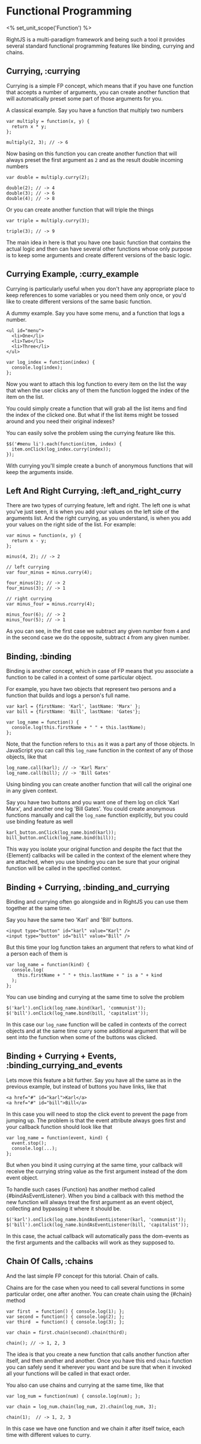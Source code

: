 # Functional Programming
<% set_unit_scope('Function') %>

RightJS is a multi-paradigm framework and being such a tool it provides
several standard functional programming features like binding, currying and
chains.


## Currying, :currying

Currying is a simple FP concept, which means that if you have one function
that accepts a number of arguments, you can create another function that will
automatically preset some part of those arguments for you.

A classical example. Say you have a function that multiply two numbers

    var multiply = function(x, y) {
      return x * y;
    };
    
    multiply(2, 3); // -> 6

Now basing on this function you can create another function that will always
preset the first argument as `2` and as the result double incoming numbers

    var double = multiply.curry(2);
    
    double(2); // -> 4
    double(3); // -> 6
    double(4); // -> 8

Or you can create another function that will triple the things

    var triple = multiply.curry(3);
    
    triple(3); // -> 9

The main idea in here is that you have one basic function that contains the
actual logic and then can have several other functions whose only purpose is 
to keep some arguments and create different versions of the basic logic.


## Currying Example, :curry_example

Currying is particularly useful when you don't have any appropriate place to
keep references to some variables or you need them only once, or you'd like to
create different versions of the same basic function.

A dummy example. Say you have some menu, and a function that logs a number.

    <ul id="menu">
      <li>One</li>
      <li>Two</li>
      <li>Three</li>
    </ul>
    
    var log_index = function(index) {
      console.log(index);
    };
    
Now you want to attach this log function to every item on the list the way
that when the user clicks any of them the function logged the index of the
item on the list.

You could simply create a function that will grab all the list items and find
the index of the clicked one. But what if the list items might be tossed
around and you need their original indexes?

You can easily solve the problem using the currying feature like this.

    $$('#menu li').each(function(item, index) {
      item.onClick(log_index.curry(index));
    });

With currying you'll simple create a bunch of anonymous functions that will
keep the arguments inside.


## Left And Right Currying, :left_and_right_curry

There are two types of currying feature, left and right. The left one is what
you've just seen, it is when you add your values on the left side of the
arguments list. And the right currying, as you understand, is when you add
your values on the right side of the list. For example:

    var minus = function(x, y) {
      return x - y;
    };
    
    minus(4, 2); // -> 2
    
    // left currying
    var four_minus = minus.curry(4);
    
    four_minus(2); // -> 2
    four_minus(3); // -> 1
    
    // right currying
    var minus_four = minus.rcurry(4);
    
    minus_four(6); // -> 2
    minus_four(5); // -> 1

As you can see, in the first case we subtract any given number from `4` and
in the second case we do the opposite, subtract `4` from any given number.


## Binding, :binding

Binding is another concept, which in case of FP means that you associate a
function to be called in a context of some particular object.

For example, you have two objects that represent two persons and a function
that builds and logs a person's full name.

    var karl = {firstName: 'Karl', lastName: 'Marx' };
    var bill = {firstName: 'Bill', lastName: 'Gates'};

    var log_name = function() {
      console.log(this.firstName + " " + this.lastName);
    };

Note, that the function refers to `this` as it was a part any of those
objects. In JavaScript you can call this `log_name` function in the context
of  any of those objects, like that

    log_name.call(karl); // -> 'Karl Marx'
    log_name.call(bill); // -> 'Bill Gates'

Using binding you can create another function that will call the original one
in any given context.

Say you have two buttons and you want one of them log on click 'Karl Marx',
and another one log 'Bill Gates'. You could create anonymous functions
manually and call the `log_name` function explicitly, but you could use
binding feature as well

    karl_button.onClick(log_name.bind(karl));
    bill_button.onClick(log_name.bind(bill));

This way you isolate your original function and despite the fact that the
{Element} callbacks will be called in the context of the element where they
are attached, when you use binding you can be sure that your original function
will be called in the specified context.


## Binding + Currying, :binding_and_currying

Binding and currying often go alongside and in RightJS you can use them 
together at the same time.

Say you have the same two 'Karl' and 'Bill' buttons.

    <input type="button" id="karl" value="Karl" />
    <input type="button" id="bill" value="Bill" />

But this time your log function takes an argument that refers to what kind of
a person each of them is

    var log_name = function(kind) {
      console.log(
        this.firstName + " " + this.lastName + " is a " + kind
      );
    };

You can use binding and currying at the same time to solve the problem

    $('karl').onClick(log_name.bind(karl, 'communist'));
    $('bill').onClick(log_name.bind(bill, 'capitalist'));

In this case our `log_name` function will be called in contexts of the correct
objects and at the same time curry some additional argument that will be sent
into the function when some of the buttons was clicked.


## Binding + Currying + Events, :binding_currying_and_events

Lets move this feature a bit further. Say you have all the same as in the
previous example, but instead of buttons you have links, like that

    <a href="#" id="karl">Karl</a>
    <a href="#" id="bill">Bill</a>

In this case you will need to stop the click event to prevent the page from
jumping up. The problem is that the event attribute always goes first and your
callback function should look like that

    var log_name = function(event, kind) {
      event.stop();
      console.log(...);
    };

But when you bind it using currying at the same time, your callback will
receive the currying string value as the first argument instead of the dom
event object.

To handle such cases {Function} has another method called 
{#bindAsEventListener}. When you bind a callback with this method the new
function will always treat the first argument as an event object, collecting
and bypassing it where it should be.

    $('karl').onClick(log_name.bindAsEventListener(karl, 'communist'));
    $('bill').onClick(log_name.bindAsEventListener(bill, 'capitalist'));

In this case, the actual callback will automatically pass the dom-events as
the first arguments and the callbacks will work as they supposed to.

## Chain Of Calls, :chains

And the last simple FP concept for this tutorial. Chain of calls.

Chains are for the case when you need to call several functions in some
particular order, one after another. You can create chain using the {#chain}
method

    var first  = function() { console.log(1); };
    var second = function() { console.log(2); };
    var third  = function() { console.log(3); };
    
    var chain = first.chain(second).chain(third);
    
    chain(); // -> 1, 2, 3

The idea is that you create a new function that calls another function after
itself, and then another and another. Once you have this end `chain` function
you can safely send it wherever you want and be sure that when it invoked all
your functions will be called in that exact order.

You also can use chains and currying at the same time, like that

    var log_num = function(num) { console.log(num); };
    
    var chain = log_num.chain(log_num, 2).chain(log_num, 3);
    
    chain(1);  // -> 1, 2, 3

In this case we have one function and we chain it after itself twice, each
time with different values to curry.